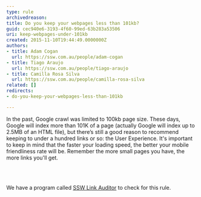 ```yaml
---
type: rule
archivedreason: 
title: Do you keep your webpages less than 101kb?
guid: cec940e6-3193-4f60-99ed-63b283a53506
uri: keep-webpages-under-101kb
created: 2015-11-10T19:44:49.0000000Z
authors:
- title: Adam Cogan
  url: https://ssw.com.au/people/adam-cogan
- title: Tiago Araujo
  url: https://ssw.com.au/people/tiago-araujo
- title: Camilla Rosa Silva
  url: https://ssw.com.au/people/camilla-rosa-silva
related: []
redirects:
- do-you-keep-your-webpages-less-than-101kb

---
```



<p>In the past, Google crawl was limited to 100kb page size. These days, Google will index more than 101K of a page (actually Google will index up to 2.5MB of an HTML file), but there’s still a good reason to recommend keeping to under a hundred links or so&#58; the User Experience.&#160;It's important to keep in mind that the faster your loading speed, the better your mobile friendliness rate will be.&#160;Remember the more small pages you have, the more links you'll get. <br></p>
<br><excerpt class='endintro'></excerpt><br>
<p class="ssw15-rteElement-YellowBorderBox">We have a program called&#160;<a href="https&#58;//sswlinkauditor.com/" target="_blank">SSW Link Auditor​</a>&#160;to check for this rule.​<br></p><p>​<br></p>


